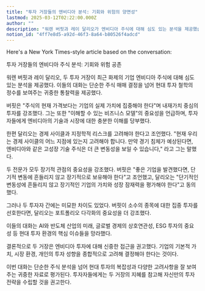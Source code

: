 ```yaml
---
title: "투자 거장들의 엔비디아 분석: 기회와 위험의 양면성"
lastmod: 2025-03-12T02:22:00.000Z
author: ""
description: "워렌 버핏과 레이 달리오가 엔비디아 주식에 대해 심도 있는 분석을 제공했습니다. 버핏은 내재가치와 이해 가능한 비즈니스 모델의 중요성을 강조했고, 달리오는 경제 사이클과 지정학적 리스크를 고려해야 한다고 조언했습니다. 두 거장의 통찰력은 현대 투자 철학의 정수를 보여주며, AI 시대의 투자 전략에 중요한 지침을 제공합니다."
notion_id: "4ff7e8d5-a92d-46f3-8a64-b80526f4adcd"
---
```


Here's a New York Times-style article based on the conversation:

투자 거장들의 엔비디아 주식 분석: 기회와 위험 공존

워렌 버핏과 레이 달리오, 두 투자 거장이 최근 화제의 기업 엔비디아 주식에 대해 심도 있는 분석을 제공했다. 이들의 대화는 단순한 주식 매매 결정을 넘어 현대 투자 철학의 정수를 보여주는 귀중한 통찰력을 제공했다.

버핏은 "주식의 현재 가격보다는 기업의 실제 가치에 집중해야 한다"며 내재가치 중심의 투자를 강조했다. 그는 또한 "이해할 수 있는 비즈니스 모델"의 중요성을 언급하며, 투자자들에게 엔비디아의 기술과 시장에 대한 충분한 이해를 당부했다.

한편 달리오는 경제 사이클과 지정학적 리스크를 고려해야 한다고 조언했다. "현재 우리는 경제 사이클의 어느 지점에 있는지 고려해야 합니다. 만약 경기 침체가 예상된다면, 엔비디아와 같은 고성장 기술 주식은 더 큰 변동성을 보일 수 있습니다," 라고 그는 말했다.

두 전문가 모두 장기적 관점의 중요성을 강조했다. 버핏은 "좋은 기업을 발견했다면, 단기적 변동에 흔들리지 않고 장기적으로 보유해야 한다"고 조언했고, 달리오는 "단기적인 변동성에 흔들리지 않고 장기적인 기업의 가치와 성장 잠재력을 평가해야 한다"고 동의했다.

그러나 두 투자자 간에는 미묘한 차이도 있었다. 버핏이 소수의 종목에 대한 집중 투자를 선호한다면, 달리오는 포트폴리오 다각화의 중요성을 더 강조했다.

이들의 대화는 AI와 반도체 산업의 미래, 글로벌 경제의 상호연관성, ESG 투자의 중요성 등 현대 투자 환경의 핵심 이슈들을 망라했다. 

결론적으로 두 거장은 엔비디아 투자에 대해 신중한 접근을 권고했다. 기업의 기본적 가치, 시장 환경, 개인의 투자 성향을 종합적으로 고려해 결정해야 한다는 것이다.

이번 대화는 단순한 주식 분석을 넘어 현대 투자의 복잡성과 다양한 고려사항을 잘 보여주는 귀중한 자료로 평가된다. 투자자들에게는 두 거장의 지혜를 참고해 자신만의 투자 전략을 수립할 것을 권고한다.

